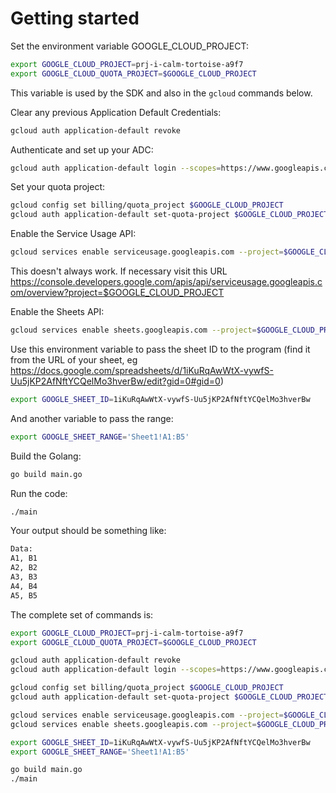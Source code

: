 # Getting started
Set the environment variable GOOGLE_CLOUD_PROJECT:
```bash
export GOOGLE_CLOUD_PROJECT=prj-i-calm-tortoise-a9f7
export GOOGLE_CLOUD_QUOTA_PROJECT=$GOOGLE_CLOUD_PROJECT
```
This variable is used by the SDK and also in the `gcloud` commands below.

Clear any previous Application Default Credentials:
```bash
gcloud auth application-default revoke
```

Authenticate and set up your ADC:
```bash
gcloud auth application-default login --scopes=https://www.googleapis.com/auth/cloud-platform,https://www.googleapis.com/auth/spreadsheets.readonly --project=$GOOGLE_CLOUD_PROJECT
```

Set your quota project:
```bash
gcloud config set billing/quota_project $GOOGLE_CLOUD_PROJECT
gcloud auth application-default set-quota-project $GOOGLE_CLOUD_PROJECT
```

Enable the Service Usage API:
```bash
gcloud services enable serviceusage.googleapis.com --project=$GOOGLE_CLOUD_PROJECT
```
This doesn't always work.  If necessary visit this URL https://console.developers.google.com/apis/api/serviceusage.googleapis.com/overview?project=$GOOGLE_CLOUD_PROJECT

Enable the Sheets API:
```bash
gcloud services enable sheets.googleapis.com --project=$GOOGLE_CLOUD_PROJECT
```

Use this environment variable to pass the sheet ID to the program (find it from the URL of your sheet, eg https://docs.google.com/spreadsheets/d/1iKuRqAwWtX-vywfS-Uu5jKP2AfNftYCQelMo3hverBw/edit?gid=0#gid=0)
```bash
export GOOGLE_SHEET_ID=1iKuRqAwWtX-vywfS-Uu5jKP2AfNftYCQelMo3hverBw
```

And another variable to pass the range:
```bash
export GOOGLE_SHEET_RANGE='Sheet1!A1:B5'
```


Build the Golang:
```bash
go build main.go
```

Run the code:
```bash
./main
```

Your output should be something like:
```bash
Data:
A1, B1
A2, B2
A3, B3
A4, B4
A5, B5
```

The complete set of commands is:
```bash
export GOOGLE_CLOUD_PROJECT=prj-i-calm-tortoise-a9f7
export GOOGLE_CLOUD_QUOTA_PROJECT=$GOOGLE_CLOUD_PROJECT

gcloud auth application-default revoke
gcloud auth application-default login --scopes=https://www.googleapis.com/auth/cloud-platform,https://www.googleapis.com/auth/spreadsheets.readonly --project=$GOOGLE_CLOUD_PROJECT

gcloud config set billing/quota_project $GOOGLE_CLOUD_PROJECT
gcloud auth application-default set-quota-project $GOOGLE_CLOUD_PROJECT

gcloud services enable serviceusage.googleapis.com --project=$GOOGLE_CLOUD_PROJECT
gcloud services enable sheets.googleapis.com --project=$GOOGLE_CLOUD_PROJECT

export GOOGLE_SHEET_ID=1iKuRqAwWtX-vywfS-Uu5jKP2AfNftYCQelMo3hverBw
export GOOGLE_SHEET_RANGE='Sheet1!A1:B5'

go build main.go
./main
```
